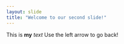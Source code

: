 ```yaml
---
layout: slide
title: "Welcome to our second slide!"
---
```

This is **my** _text_
Use the left arrow to go back!
